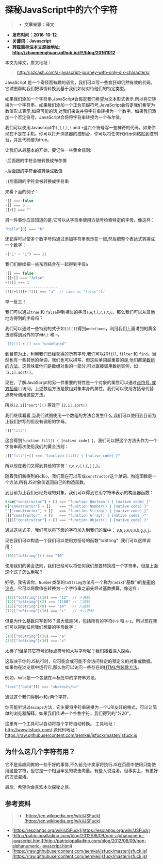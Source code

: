 # 探秘JavaScript中的六个字符

> - **文章来源：译文**
- **发布时间：2016-10-12**
- **关键词：Javascript**
- **转载需标注本文原始地址: <http://zhaomenghuan.github.io/#!/blog/20161012>**

本文为译文，原文地址：

> http://jazcash.com/a-javascript-journey-with-only-six-characters/

JavaScript 是一个奇怪而有趣的语言，我们可以写一些疯狂却仍然有效的代码。它试图帮助我们把事情转换到基于我们如何对待他们的特定类型。

如果我们添加一个字符串,JavaScript会假定我们希望为文本形式表示,所以将它转换为一个字符串。如果我们添加一个正负前缀符号,JavaScript会假定我们希望为数值形式表示,如果可能的话,对我们来说并将字符串转换为一个数字。如果我们添加一个否定符号，JavaScript会将将字符串转换为一个布尔值。

我们可以使用Javascript中`[`,`]`,`(`,`)`,`!` and `+`这六个符号写一些神奇的代码。如果你现在不是在手机，你可以打开浏览器的控制台，你可以将任何代码示例粘贴到控制台，并且代码值为true。

让我们从最基本的开始，要记住一些黄金规则:

`!`后面跟的字符会被转换成布尔值

`+`后面跟的字符会被转换成数值

`[]`后面跟的字符会被转换成字符串

来看下面的例子：

```js
![] === false
+[] === 0
[]+[] === "" 
```

另一件事你应该知道的是,它可以从字符串使用方括号检索特定的字母，像这样：

```js
"hello"[0] === "h"
```

还记得可以使多个数字号码通过添加字符串表示在一起,然后把整个表达式转换成一个数字：

```js
+("1" + "1") === 11 
```

我们们继续把一些东西结合在一起得到字母`a`

```js
![] === false
![]+[] === "false"
+!![] === 1
------------------------
(![]+[])[+!![]] === "a"  // same as "false"[1] 
```

举一反三！

我们可以通过`true` 和 `false`得到相似的字母`a`,`e`,`f`,`l`,`r`,`s`,`t`,`u`，那么我们可以从其他地方得到的字母吗？

我们可以通过一些特别的式子如`[][[]]`得到`undefined`，利用我们上面讲到的黄金法则得到另外的字母`d`,`i` 和 `n`。

```js
`[][[]] + [] === "undefined"` 
```

到目前为止，利用我们已经获得的所有字母,我们可以拼`fill`, `filter` 和 `find`。当然也有一些其他的单词，我们也可以拼写，但这些单词最重要的是,他们都是[数组的方法](https://developer.mozilla.org/en-US/docs/Web/JavaScript/Reference/Global_Objects/Array#Mutator_methods)。这意味着他们是数组对象的一部分,可以直接调用数组实例，如：`[2,1].sort()`。

现在，了解JavaScript的另一件重要的特性是一个对象的属性可以通过[点符号`.`或方括号`[]`](https://developer.mozilla.org/en/docs/Web/JavaScript/Reference/Operators/Property_accessors)访问。上述数组方法是数组对象本身的属性，我们可以使用方括号代替点符号调用这些方法。

所以`[2,1]["sort"]()` 等效于 `[2,1].sort()`.

我们继续看看,当我们试图使用一个数组的方法会发生什么,我们可以使用到目前为止我们拼写的但没有调用的字母。

```js
[]["fill"]
```

这会得到`function fill() { [native code] }`，我们可以把这个方法头作为一个字符串再次使用我们的黄金法则：

```js
[]["fill"]+[] === "function fill() { [native code] }"
```

所以现在我们又得到其他的字符：`c`,`o`,`v`,`(`,`)`,`{`,`[`,`]`,`}`。

随着我们新得到的`c`和`o`，我们现在可以形成`constructor`这个单词。构造函数是一个方法,所有JS对象仅返回自己的构造函数。

到目前为止我们已经处理的对象，我们可以得到它用字符串表示的构造器函数：

```js
true["constructor"] + [] === "function Boolean() { [native code] }"  
0["constructor"] + []    === "function Number() { [native code] }"  
""["constructor"] + []   === "function String() { [native code] }"
[]["constructor"] + []   === "function Array() { [native code] }"
({})["constructor"] + [] === "function Object() { [native code] }" 
```

通过这些式子，我们可以将下面的字符加入到我们的库中：
`B`,`N`,`S`,`A`,`O`,`m`,`b`,`g`,`y`,`j`。

现在我们可以构造一个我们可以使用方括号的函数"toString"`,我们可以这样调用：

```js
(10)["toString"]() === "10"
```

使用我们的黄金法则，我们已经可以将任何我们想要转换成一个字符串，但是上面这个式子怎么用呢？

好吧，我告诉你，`Number`类型的`toString`方法有一个称为`radix`(“基数”)的[秘密的论点](https://developer.mozilla.org/en-US/docs/Web/JavaScript/Reference/Global_Objects/Number/toString)。它可以将数值在转换为一个字符串之前先经过基数换算，像这样：

```js
(12)["toString"](10) === "12"  // 十进制
(12)["toString"](2) === "1100" // 二进制
(12)["toString"](8) === "14"   // 八进制
(12)["toString"](16) === "c"   // 十六进制 
```

但是为什么基数只写到16？最大值是36，包括所有的字符`0`-`9` 和 `a`-`z`，所以现在我们可以得到任何我们想要的字母数字：

```js
(10)["toString"](36) === "a"
(35)["toString"](36) === "z" 
```

太棒了!但是其它符号如标点符号和大写字母呢？我们接着深入探索。

这取决于你的JS执行时，它可能会或可能不会访问特定的预定义的对象或数据。如果你在浏览器中运行它,那么你可以访问一些存在的[HTML包装器方法](https://developer.mozilla.org/en-US/docs/tag/HTML%20wrapper%20methods)。

例如，`bold`是一个包装在`<>`标签中的字符串方法。

```js
"test"["bold"]() === "<b>test</b>" 
```

通过这个我们得到`<>`和`/`两个字符。

你可能听说过`escape`方法，它主要将字符串转换为一个URI友好的格式，可以让简单的浏览器解释。如果我们传递一个空格字符，我们得到的"%20"。

这里有一个工具可以自动将每个字符自动转换。
工具地址：http://www.jsfuck.com/
源代码地址：https://raw.githubusercontent.com/aemkei/jsfuck/master/jsfuck.js

## 为什么这几个字符有用？

它不是易趣网做的一些不好的事情,不久前允许卖家将执行JS在页面中使用只能使用这些字符，但它是一个相当罕见的攻击向量。有些人说混淆，但事实上，有更好的方法混淆。

最后，希望你会喜欢本次探秘之旅。

## 参考资料

> - [https://en.wikipedia.org/wiki/JSFuck](https://en.wikipedia.org/wiki/JSFuck)
- [https://esolangs.org/wiki/JSFuck](https://esolangs.org/wiki/JSFuck)
- [http://patriciopalladino.com/blog/2012/08/09/non-alphanumeric-javascript.html](http://patriciopalladino.com/blog/2012/08/09/non-alphanumeric-javascript.html)
- [https://raw.githubusercontent.com/aemkei/jsfuck/master/jsfuck.js](https://raw.githubusercontent.com/aemkei/jsfuck/master/jsfuck.js)